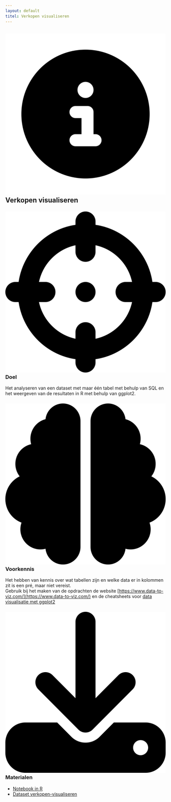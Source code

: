 ```yaml
---
layout: default
titel: Verkopen visualiseren
---
```


## <span><img class="inline-h1-icon" src="../assets/svg/info.svg" /> Verkopen visualiseren </span>

### <span><img class="inline-h2-icon" src="../assets/svg/crosshairs.svg" /> Doel</span>

Het analyseren van een dataset met maar één tabel met behulp van SQL en het weergeven van de resultaten in R met behulp van ggplot2.

### <span><img class="inline-h2-icon" src="../assets/svg/brain.svg" /> Voorkennis</span>

Het hebben van kennis over wat tabellen zijn en welke data er in kolommen zit is een pré, maar niet vereist.<br>
Gebruik bij het maken van de opdrachten de website [https://www.data-to-viz.com/](https://www.data-to-viz.com/) en de cheatsheets voor [data visualisatie met ggplot2](https://raw.githubusercontent.com/rstudio/cheatsheets/master/data-visualization-2.1.pdf)

### <span><img class="inline-h2-icon" src="../assets/svg/download.svg" /> Materialen</span>

- [Notebook in R](../notebook/verkopen-visualiseren.Rmd)
- [Dataset verkopen-visualiseren](../dataset/verkopen-visualiseren.xlsx)
